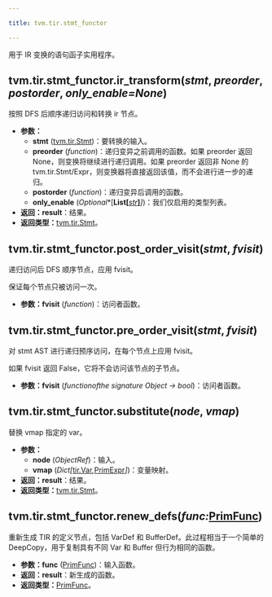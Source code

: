 ```yaml
---

title: tvm.tir.stmt_functor

---
```



用于 IR 变换的语句函子实用程序。

## tvm.tir.stmt_functor.ir_transform(*stmt*, *preorder*, *postorder*, *only_enable=None*)


按照 DFS 后顺序递归访问和转换 ir 节点。
* **参数：**
   * **stmt** ([tvm.tir.Stmt](https://tvm.hyper.ai/docs/api-reference/python-api/tvm-tir#class-tvmtirstmt))：要转换的输入。
   * **preorder** (*function*)：递归变异之前调用的函数。如果 preorder 返回 None，则变换将继续进行递归调用。如果 preorder 返回非 None 的 tvm.tir.Stmt/Expr，则变换器将直接返回该值，而不会进行进一步的递归。
   * **postorder** (*function*)：递归变异后调用的函数。
   * **only_enable** (*Optional**[****List**[***[str](https://docs.python.org/3/library/stdtypes.html#str)***]***]*)：我们仅启用的类型列表。
* **返回：result**：结果。
* **返回类型：**[tvm.tir.Stmt](https://tvm.hyper.ai/docs/api-reference/python-api/tvm-tir#class-tvmtirstmt)。

## tvm.tir.stmt_functor.post_order_visit(*stmt*, *fvisit*)

递归访问后 DFS 顺序节点，应用 fvisit。


保证每个节点只被访问一次。
* **参数：fvisit** (*function*)：访问者函数。

## tvm.tir.stmt_functor.pre_order_visit(*stmt*, *fvisit*)



对 stmt AST 进行递归预序访问，在每个节点上应用 fvisit。


如果 fvisit 返回 False，它将不会访问该节点的子节点。
* **参数：fvisit** (*functionofthe signature Object -> bool*)：访问者函数。

## tvm.tir.stmt_functor.substitute(*node*, *vmap*)


替换 vmap 指定的 var。
* **参数：**
   * **node** (*ObjectRef*)：输入。
   * **vmap** (*Dict[*[tir.Var](https://tvm.hyper.ai/docs/api-reference/python-api/tvm-tir#class-tvmtirvarnamestr-dtypestrtype-spanspannone-none)*,*[PrimExpr](https://tvm.hyper.ai/docs/api-reference/python-api/tvm-ir#class-tvmirprimexpr)*]*)：变量映射。
* **返回：result**：结果。
* **返回类型：**[tvm.tir.Stmt](https://tvm.hyper.ai/docs/api-reference/python-api/tvm-tir#class-tvmtirstmt)。

## tvm.tir.stmt_functor.renew_defs(*func:*[PrimFunc](https://tvm.hyper.ai/docs/api-reference/python-api/tvm-tir#class-tvmtirprimfuncparams-body-ret_typenone-buffer_mapnone-attrsnone-spannone))


重新生成 TIR 的定义节点，包括 VarDef 和 BufferDef。此过程相当于一个简单的 DeepCopy，用于复制具有不同 Var 和 Buffer 但行为相同的函数。
* **参数：func** ([PrimFunc](https://tvm.hyper.ai/docs/api-reference/python-api/tvm-tir#class-tvmtirprimfuncparams-body-ret_typenone-buffer_mapnone-attrsnone-spannone))：输入函数。
* **返回：result**：新生成的函数。
* **返回类型：**[PrimFunc](https://tvm.hyper.ai/docs/api-reference/python-api/tvm-tir#class-tvmtirprimfuncparams-body-ret_typenone-buffer_mapnone-attrsnone-spannone)。


